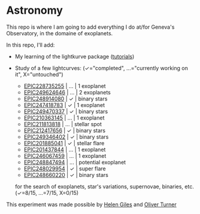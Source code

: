 # Astronomy

This repo is where I am going to add everything I do at/for Geneva's Observatory, in the domaine of exoplanets.

In this repo, I'll add:

 -  My learning of the lightkurve package ([tutorials](http://docs.lightkurve.org/tutorials/index.html))
 -  Study of a few lightcurves: (✓="completed", ...="currently working on it", X="untouched")
 
       - [EPIC228735255](https://github.com/PierricJoulot/Astronomy/tree/master/Lightcurves/EPIC228735255/EPIC228735255.ipynb) | ... | 1 exoplanet
       - [EPIC249624646](https://github.com/PierricJoulot/Astronomy/tree/master/Lightcurves/EPIC249624646/EPIC249624646.ipynb) | ... | 2 exoplanets
       - [EPIC248914080](https://github.com/PierricJoulot/Astronomy/tree/master/Lightcurves/EPIC248914080/EPIC248914080.ipynb) |  ✓  | binary stars
       - [EPIC247418783](https://github.com/PierricJoulot/Astronomy/tree/master/Lightcurves/EPIC247418783/EPIC247418783.ipynb) |  ✓  | 1 exoplanet
       - [EPIC249470337](https://github.com/PierricJoulot/Astronomy/tree/master/Lightcurves/EPIC249470337/EPIC249470337.ipynb) |  ✓  | binary stars
       - [EPIC210363145](https://github.com/PierricJoulot/Astronomy/tree/master/Lightcurves/EPIC210363145/EPIC210363145.ipynb) | ... | 1 exoplanet
       - [EPIC211813818](https://github.com/PierricJoulot/Astronomy/tree/master/Lightcurves/EPIC211813818/EPIC211813818.ipynb) | ... | stellar spot
       - [EPIC212417656](https://github.com/PierricJoulot/Astronomy/tree/master/Lightcurves/EPIC212417656/EPIC212417656.ipynb) |  ✓  | binary stars
       - [EPIC249346402](https://github.com/PierricJoulot/Astronomy/tree/master/Lightcurves/EPIC249346402/EPIC249346402.ipynb) |  ✓  | binary stars
       - [EPIC201885041](https://github.com/PierricJoulot/Astronomy/tree/master/Lightcurves/EPIC201885041/EPIC201885041.ipynb) |  ✓  | stellar flare
       - [EPIC201437844](https://github.com/PierricJoulot/Astronomy/blob/master/Lightcurves/EPIC201437844/EPIC201437844.ipynb) | ... | 1 exoplanet
       - [EPIC246067459](https://github.com/PierricJoulot/Astronomy/tree/master/Lightcurves/EPIC246067459/EPIC246067459.ipynb) | ... | 1 exoplanet
       - [EPIC248847494](https://github.com/PierricJoulot/Astronomy/tree/master/Lightcurves/EPIC248847494/EPIC248847494.ipynb) | ... | potential exoplanet
       - [EPIC248029954](https://github.com/PierricJoulot/Astronomy/tree/master/Lightcurves/EPIC248029954/EPIC248029954.ipynb) |  ✓  | super flare
       - [EPIC248660220](https://github.com/PierricJoulot/Astronomy/tree/master/Lightcurves/EPIC248660220/EPIC248660220.ipynb) |  ✓  | binary stars
        
     for the search of exoplanets, star's variations, supernovae, binaries, etc.
     (✓=8/15, ...=7/15, X=0/15)
 
 This experiment was made possible by [Helen Giles](https://www.helengiles.com/) and [Oliver Turner](http://nccr-planets.ch/team/turner-oliver-dr/)
